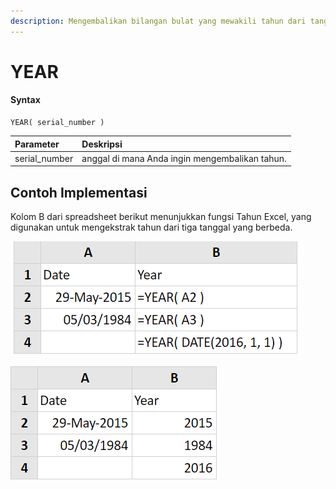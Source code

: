 ```yaml
---
description: Mengembalikan bilangan bulat yang mewakili tahun dari tanggal yang disediakan.
---
```


# YEAR

#### Syntax

```text
YEAR( serial_number )
```

| Parameter | Deskripsi |
| :--- | :--- |
| serial\_number | anggal di mana Anda ingin mengembalikan tahun. |

## Contoh Implementasi

Kolom B dari spreadsheet berikut menunjukkan fungsi Tahun Excel, yang digunakan untuk mengekstrak tahun dari tiga tanggal yang berbeda.

![Rumus](../.gitbook/assets/screenshot-224.png)

![Hasil](../.gitbook/assets/screenshot-223.png)

